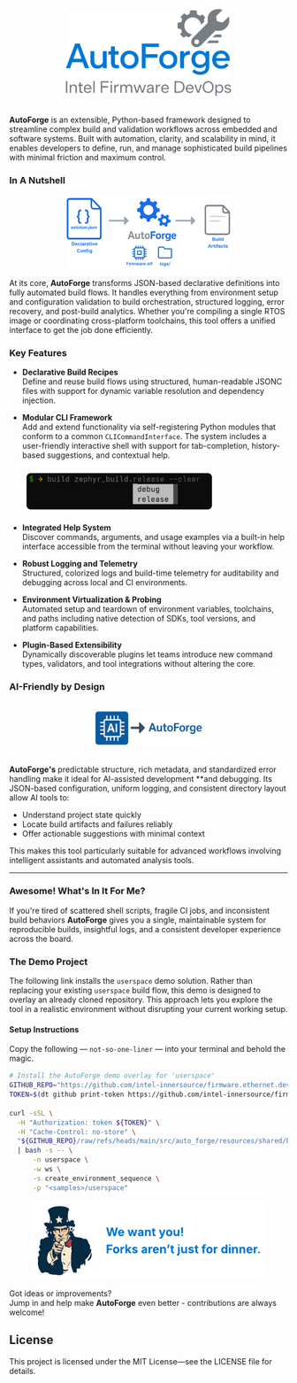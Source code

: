 <br>
<div align="center">
  <img src="src/auto_forge/resources/package/clip_art/logo.png" alt="Logo" style="width: 300px;">
</div>
<br>

**AutoForge** is an extensible, Python-based framework designed to streamline complex build and validation workflows
across embedded and software systems. Built with automation, clarity, and scalability in mind,
it enables developers to define, run, and manage sophisticated build pipelines with minimal
friction and maximum control.

### In A Nutshell

<div align="center">
  <img src="src/auto_forge/resources/package/clip_art/flow.png" alt="Build Flow" style="width: 300px;">
</div>

At its core, **AutoForge** transforms JSON-based declarative definitions into fully automated build flows.
It handles everything from environment setup and configuration validation to build orchestration,
structured logging, error recovery, and post-build analytics.
Whether you're compiling a single RTOS image or coordinating cross-platform
toolchains, this tool offers a unified interface to get the job done efficiently.

### Key Features

- **Declarative Build Recipes**  
  Define and reuse build flows using structured, human-readable JSONC files with support for dynamic variable
  resolution and dependency injection.

- **Modular CLI Framework**  
  Add and extend functionality via self-registering Python modules that conform to a common `CLICommandInterface`. The
  system includes a user-friendly interactive shell with support for tab-completion, history-based suggestions, and
  contextual
  help. <br><br><img src="src/auto_forge/resources/package/clip_art/auto_complete.png" alt="Auto Complete" style="width: 350px;"><br>

- **Integrated Help System**  
  Discover commands, arguments, and usage examples via a built-in help interface accessible from the terminal without
  leaving your workflow.

- **Robust Logging and Telemetry**  
  Structured, colorized logs and build-time telemetry for auditability and debugging across local and CI environments.

- **Environment Virtualization & Probing**  
  Automated setup and teardown of environment variables, toolchains, and paths including native detection of SDKs, tool
  versions, and platform capabilities.

- **Plugin-Based Extensibility**  
  Dynamically discoverable plugins let teams introduce new command types, validators, and tool integrations without
  altering the core.

### AI-Friendly by Design

<br>
<div align="center">
  <img src="src/auto_forge/resources/package/clip_art/ai.png" alt="AI Ready" style="width: 200px;">
</div>
<br>

**AutoForge's** predictable structure, rich metadata, and standardized error handling make it ideal for AI-assisted
development **and debugging. Its JSON-based configuration, uniform logging,
and consistent directory layout allow AI tools to:

- Understand project state quickly
- Locate build artifacts and failures reliably
- Offer actionable suggestions with minimal context

This makes this tool particularly suitable for advanced workflows involving intelligent
assistants and automated analysis tools.

---

### Awesome! What's In It For Me?

If you're tired of scattered shell scripts, fragile CI jobs, and inconsistent build behaviors **AutoForge** gives you a
single, maintainable system for reproducible builds, insightful logs, and a consistent developer experience across the
board.

### The Demo Project

The following link installs the `userspace` demo solution.
Rather than replacing your existing `userspace` build flow, this demo is designed to overlay an
already cloned repository. This approach lets you explore the tool in a realistic environment
without disrupting your current working setup.

#### Setup Instructions

Copy the following — `not-so-one-liner` — into your terminal and behold the magic.

```bash
# Install the AutoForge demo overlay for 'userspace'
GITHUB_REPO="https://github.com/intel-innersource/firmware.ethernet.devops.auto-forge"
TOKEN=$(dt github print-token https://github.com/intel-innersource/firmware.ethernet.devop)

curl -sSL \
  -H "Authorization: token ${TOKEN}" \
  -H "Cache-Control: no-store" \
  "${GITHUB_REPO}/raw/refs/heads/main/src/auto_forge/resources/shared/bootstrap.sh" \
  | bash -s -- \
      -n userspace \
      -w ws \
      -s create_environment_sequence \
      -p "<samples>/userspace"
```

<div style="text-align: center;">
  <img src="src/auto_forge/resources/package/clip_art/fork.png" alt="Get Involved">
</div>

Got ideas or improvements?<br>Jump in and help make **AutoForge** even better - contributions are always welcome!

## License

This project is licensed under the MIT License—see the LICENSE file for details.